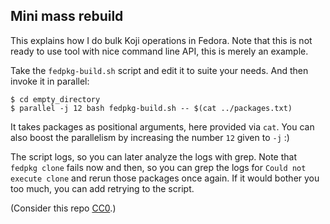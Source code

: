 Mini mass rebuild
-----------------

This explains how I do bulk Koji operations in Fedora.
Note that this is not ready to use tool with nice command line API, this is
merely an example.

Take the `fedpkg-build.sh` script and edit it to suite your needs. And then
invoke it in parallel:

```console
$ cd empty_directory
$ parallel -j 12 bash fedpkg-build.sh -- $(cat ../packages.txt)
```

It takes packages as positional arguments, here provided via `cat`. You can
also boost the parallelism by increasing the number `12` given to `-j` :)

The script logs, so you can later analyze the logs with grep.
Note that `fedpkg clone` fails now and then, so you can grep the logs for
`Could not execute clone` and rerun those packages once again.
If it would bother you too much, you can add retrying to the script.

(Consider this repo [CC0](https://creativecommons.org/publicdomain/zero/1.0/deed.en).)
